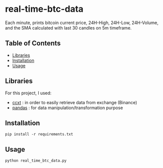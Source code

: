 # real-time-btc-data

Each minute, prints bitcoin current price, 24H-High, 24H-Low, 24H-Volume, and the SMA calculated with last 30 candles on 5m timeframe.

## Table of Contents

- [Libraries](#libraries)
- [Installation](#installation)
- [Usage](#usage)

## Libraries

For this project, I used:
- [ccxt](https://github.com/ccxt/ccxt) : in order to easily retrieve data from exchange (Binance)
- [pandas](https://github.com/pandas-dev/pandas) : for data manipulation/transformation purpose
  

## Installation

```
pip install -r requirements.txt
```

## Usage

```
python real_time_btc_data.py
```
